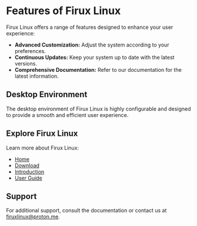 # Features of Firux Linux

Firux Linux offers a range of features designed to enhance your user experience:

- **Advanced Customization:** Adjust the system according to your preferences.
- **Continuous Updates:** Keep your system up to date with the latest versions.
- **Comprehensive Documentation:** Refer to our documentation for the latest information.

## Desktop Environment

The desktop environment of Firux Linux is highly configurable and designed to provide a smooth and efficient user experience.

## Explore Firux Linux

Learn more about Firux Linux:

- [Home](index.md)
- [Download](download.md)
- [Introduction](intro.md)
- [User Guide](user-guide.md)

## Support

For additional support, consult the documentation or contact us at firuxlinux@proton.me.

